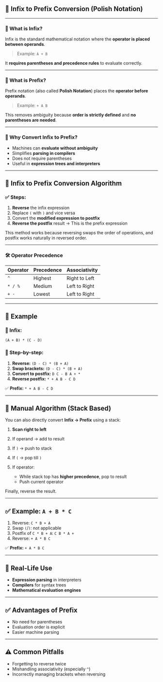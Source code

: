 

## 📝 Infix to Prefix Conversion (Polish Notation)

---

### 📌 What is Infix?

Infix is the standard mathematical notation where the **operator is placed between operands**.

> Example: `A + B`

It **requires parentheses and precedence rules** to evaluate correctly.

---

### 📌 What is Prefix?

Prefix notation (also called **Polish Notation**) places the **operator before operands**.

> Example: `+ A B`

This removes ambiguity because **order is strictly defined** and **no parentheses are needed**.

---

### 🎯 Why Convert Infix to Prefix?

* Machines can **evaluate without ambiguity**
* Simplifies **parsing in compilers**
* Does not require parentheses
* Useful in **expression trees and interpreters**

---

## 🔄 Infix to Prefix Conversion Algorithm

### ✅ Steps:

1. **Reverse** the infix expression
2. Replace `(` with `)` and vice versa
3. Convert the **modified expression to postfix**
4. **Reverse the postfix** result → This is the prefix expression

This method works because reversing swaps the order of operations, and postfix works naturally in reversed order.

---

### 🛠️ Operator Precedence

| Operator | Precedence | Associativity |
| -------- | ---------- | ------------- |
| `^`      | Highest    | Right to Left |
| `* / %`  | Medium     | Left to Right |
| `+ -`    | Lowest     | Left to Right |

---

## 🧪 Example

### 🔹 Infix:

```
(A + B) * (C - D)
```

### 🔁 Step-by-step:

1. **Reverse:** `(D - C) * (B + A)`
2. **Swap brackets:** `(D - C) * (B + A)`
3. **Convert to postfix:** `D C - B A + *`
4. **Reverse postfix:** `* + A B - C D`

✅ **Prefix:** `* + A B - C D`

---

## 🔄 Manual Algorithm (Stack Based)

You can also directly convert **Infix → Prefix** using a stack:

1. **Scan right to left**
2. If operand → add to result
3. If `)` → push to stack
4. If `(` → pop till `)`
5. If operator:

   * While stack top has **higher precedence**, pop to result
   * Push current operator

Finally, reverse the result.

---

## ✅ Example: `A + B * C`

1. Reverse: `C * B + A`
2. Swap `(`/`)`: not applicable
3. Postfix of `C * B + A`: `C B * A +`
4. Reverse: `+ A * B C`

✅ **Prefix:** `+ A * B C`

---

## 🧠 Real-Life Use

* **Expression parsing** in interpreters
* **Compilers** for syntax trees
* **Mathematical evaluation engines**

---

## ✅ Advantages of Prefix

* No need for parentheses
* Evaluation order is explicit
* Easier machine parsing

---

## ⚠️ Common Pitfalls

* Forgetting to reverse twice
* Mishandling associativity (especially `^`)
* Incorrectly managing brackets when reversing


